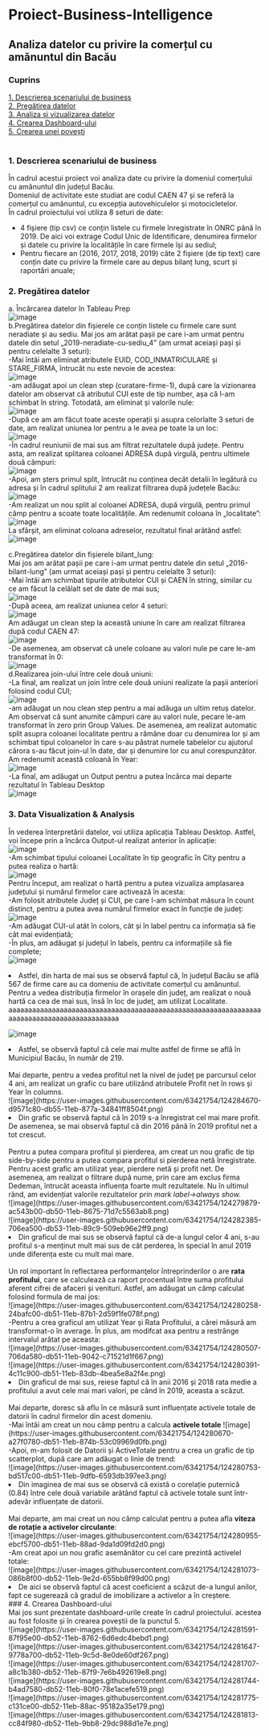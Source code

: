 # Proiect-Business-Intelligence
## Analiza datelor cu privire la comerțul cu amănuntul din Bacău
### Cuprins
[1. Descrierea scenariului de business](#heading)<br>
[2. Pregătirea datelor](#heading)<br>
[3. Analiza și vizualizarea datelor](#heading)<br>
[4. Crearea Dashboard-ului](#heading)<br>
[5. Crearea unei povești](#heading)<br><br>

### 1. Descrierea scenariului de business<br>


În cadrul acestui proiect voi analiza date cu privire la domeniul comerțului cu amănuntul din județul Bacău.<br>
Domeniul de activitate este studiat are codul CAEN 47 și se referă la comerțul cu amănuntul, cu excepția autovehiculelor și motocicletelor.<br>
În cadrul proiectului voi utiliza 8 seturi de date:
<ul>
<li>4 fișiere (tip csv) ce conțin listele cu firmele înregistrate în ONRC până în 2019. De aici voi extrage Codul Unic de Identificare, denumirea firmelor și datele cu privire la localitățile în care firmele își au sediul;</li>
<li>Pentru fiecare an (2016, 2017, 2018, 2019) câte 2 fișiere (de tip text) care conțin date cu privire la firmele care au depus bilanț lung, scurt și raportări anuale; </li>
</ul>

### 2. Pregătirea datelor

a. Încărcarea datelor în Tableau Prep <br>
![image](https://user-images.githubusercontent.com/63421754/124277848-3222b700-db4e-11eb-8dae-f0ef43ce5231.png)
<br>
b.Pregătirea datelor din fișierele ce conțin listele cu firmele care sunt neradiate și au sediu. Mai jos am arătat pașii pe care i-am urmat pentru datele din setul „2019-neradiate-cu-sediu_4” (am urmat aceiași pași și pentru celelalte 3 seturi):<br>
-Mai întâi am eliminat atributele EUID, COD_INMATRICULARE și STARE_FIRMA, întrucât nu este nevoie de acestea:<br>
![image](https://user-images.githubusercontent.com/63421754/124277936-4e265880-db4e-11eb-9c93-4cf3fb179f89.png)<br>
-am adăugat apoi un clean step (curatare-firme-1), după care la vizionarea datelor am observat că atributul CUI este de tip number, așa că l-am schimbat în string. Totodată, am eliminat și valorile nule:<br>
![image](https://user-images.githubusercontent.com/63421754/124278011-64ccaf80-db4e-11eb-8bd0-c71a8e6aa2f0.png)<br>
-După ce am am făcut toate aceste operații și asupra celorlalte 3 seturi de date, am realizat uniunea lor pentru a le avea pe toate la un loc:<br>
![image](https://user-images.githubusercontent.com/63421754/124278081-7ada7000-db4e-11eb-9476-1eae331461d7.png)<br>
-În cadrul reuniunii de mai sus am filtrat rezultatele după județe. Pentru asta, am realizat splitarea coloanei ADRESA după virgulă, pentru ultimele două câmpuri:<br>
![image](https://user-images.githubusercontent.com/63421754/124278153-947bb780-db4e-11eb-880f-9d90691cf64c.png)<br>
-Apoi, am șters primul split, întrucât nu conținea decât detalii în legătură cu adresa și în cadrul splitului 2 am realizat filtrarea după județele Bacău:<br>
![image](https://user-images.githubusercontent.com/63421754/124278209-a52c2d80-db4e-11eb-948a-3efee9e7e704.png)<br>
-Am realizat un nou split al coloanei ADRESA, după virgulă, pentru primul câmp pentru a scoate toate localitățile. Am redenumit coloana în „localitate”:
![image](https://user-images.githubusercontent.com/63421754/124278262-b7a66700-db4e-11eb-9f50-f3b05eb3c6d3.png)<br>
La sfârșit, am eliminat coloana adreselor, rezultatul final arătând astfel:<br>
![image](https://user-images.githubusercontent.com/63421754/124278314-c7be4680-db4e-11eb-9363-9a2d4d211ff5.png)<br>

c.Pregătirea datelor din fișierele bilant_lung:<br>
Mai jos am arătat pașii pe care i-am urmat pentru datele din setul „2016-bilant-lung” (am urmat aceiași pași și pentru celelalte 3 seturi):<br>
-Mai întâi am schimbat tipurile atributelor CUI și CAEN în string, similar cu ce am făcut la celălalt set de date de mai sus;<br>
![image](https://user-images.githubusercontent.com/63421754/124278567-15d34a00-db4f-11eb-8168-c78d58b48d85.png)<br>
-După aceea, am realizat uniunea celor 4 seturi:<br>
![image](https://user-images.githubusercontent.com/63421754/124278634-297eb080-db4f-11eb-893a-723887106ad7.png)<br>
Am adăugat un clean step la această uniune în care am realizat filtrarea după codul CAEN 47:<br>
![image](https://user-images.githubusercontent.com/63421754/124278678-39969000-db4f-11eb-94f5-0c6d16fb29b1.png)<br>
-De asemenea, am observat că unele coloane au valori nule pe care le-am transformat în 0:<br>
![image](https://user-images.githubusercontent.com/63421754/124278762-56cb5e80-db4f-11eb-874b-791cc23cd85f.png)<br>
d.Realizarea join-ului între cele două uniuni:<br>
-La final, am realizat un join între cele două uniuni realizate la pașii anteriori folosind codul CUI;<br>
![image](https://user-images.githubusercontent.com/63421754/124278831-6d71b580-db4f-11eb-9755-22ae10ae338d.png)<br>
-am adăugat un nou clean step pentru a mai adăuga un ultim retuș datelor. Am observat că sunt anumite câmpuri care au valori nule, pecare le-am transformat în zero prin Group Values. De asemenea, am realizat automatic split asupra coloanei localitate pentru a rămâne doar cu denumirea lor și am schimbat tipul coloanelor în care s-au păstrat numele tabelelor cu ajutorul cărora s-au făcut join-ul în date, dar și denumire lor cu anul corespunzător. Am redenumit această coloană în Year:<br>
![image](https://user-images.githubusercontent.com/63421754/124278901-837f7600-db4f-11eb-851d-c8fa3bce5bcf.png)<br>
-La final, am adăugat un Output pentru a putea încărca mai departe rezultatul în Tableau Desktop<br>
![image](https://user-images.githubusercontent.com/63421754/124278966-985c0980-db4f-11eb-8a9e-c0c884bd3ae1.png)<br>
### 3.	Data Visualization & Analysis

În vederea înterpretării datelor, voi utiliza aplicația Tableau Desktop. Astfel, voi începe prin a încărca Output-ul realizat anterior în aplicație:<br>
![image](https://user-images.githubusercontent.com/63421754/124279055-b0cc2400-db4f-11eb-95d5-0a7335ebfbf8.png)<br>
-Am schimbat tipului coloanei Localitate în tip geografic în City pentru a putea realiza o hartă:<br>
![image](https://user-images.githubusercontent.com/63421754/124279128-c9d4d500-db4f-11eb-8403-2447e2712230.png)<br>
Pentru început, am realizat o hartă pentru a putea vizualiza amplasarea județului și numărul firmelor care activează în acesta:<br>
-Am folosit atributele Județ și CUI, pe care l-am schimbat măsura în count distinct, pentru a putea avea numărul firmelor exact în funcție de județ:<br>
![image](https://user-images.githubusercontent.com/63421754/124279187-e113c280-db4f-11eb-8daa-ad547f418daf.png)<br>
-Am adăugat CUI-ul atât în colors, cât și în label pentru ca informația să fie cât mai evidențiată;<br>
-În plus, am adăugat și județul în labels, pentru ca informațiile să fie complete;<br>
![image](https://user-images.githubusercontent.com/63421754/124283061-2639f380-db54-11eb-9185-7faf3c32b90e.png)
<br>

<li>Astfel, din harta de mai sus se observă faptul că, în județul Bacău se află 567 de firme care au ca domeniu de activitate comerțul cu amănuntul.</li>
Pentru a vedea distribuția firmelor în orașele din județ, am realizat o nouă hartă ca cea de mai sus, însă în loc de județ, am utilizat Localitate.<br>
aaaaaaaaaaaaaaaaaaaaaaaaaaaaaaaaaaaaaaaaaaaaaaaaaaaaaaaaaaaaaaaaaaaaaaaaaaaaaaaaaaaaaaaaaaaa

![image](https://user-images.githubusercontent.com/63421754/124284562-c8a6a680-db55-11eb-93c0-36c5deae28fc.png)
<br>
<li>Astfel, se observă faptul că cele mai multe astfel de firme se află în Municipiul Bacău, în număr de 219.</li>
<br>Mai departe, pentru a vedea profitul net la nivel de județ pe parcursul celor 4 ani, am realizat un grafic cu bare utilizând atributele Profit net în rows și Year în columns.
<br> 
![image](https://user-images.githubusercontent.com/63421754/124284670-d9571c80-db55-11eb-877a-34841ff8504f.png)

<br>
<li>Din grafic se observă faptul că în 2019 s-a înregistrat cel mai mare profit. De asemenea, se mai observă faptul că din 2016 până în 2019 profitul net a tot crescut.</li>
<br>Pentru a putea compara profitul și pierderea, am creat un nou grafic de tip side-by-side pentru a putea compara profitul si pierderea netă înregistrate. Pentru acest grafic am utilizat year, pierdere netă și profit net. De asemenea, am realizat o filtrare după nume, prin care am exclus firma Dedeman, întrucât aceasta influența foarte mult rezultatele. Nu în ultimul rând, am evidențiat valorile rezultatelor prin <i>mark label->always show.</i><br>
![image](https://user-images.githubusercontent.com/63421754/124279879-ac543b00-db50-11eb-8675-71d7c5563ab8.png)<br>
![image](https://user-images.githubusercontent.com/63421754/124282385-706ea500-db53-11eb-89c9-509eb96e2ff9.png)<br>
<li>Din graficul de mai sus se observă faptul că de-a lungul celor 4 ani, s-au profitul s-a menținut mult mai sus de cât perderea, în special în anul 2019 unde diferența este cu mult mai mare.</li>
<br>Un rol important în reflectarea performanţelor întreprinderilor o are <b>rata profitului</b>, care se calculează ca raport procentual între suma profitului aferent cifrei de afaceri și venituri. Astfel, am adăugat un câmp calculat folosind formula de mai jos:<br>
![image](https://user-images.githubusercontent.com/63421754/124280258-24bafc00-db51-11eb-87b1-2d59f1fe078f.png)<br>
-Pentru a crea graficul am utilizat Year și Rata Profitului, a cărei măsură am transformat-o în average. În plus, am modifcat axa pentru a restrânge intervalul arătat pe aceasta:<br>
![image](https://user-images.githubusercontent.com/63421754/124280507-706da580-db51-11eb-9042-c71521d1f667.png)<br>
![image](https://user-images.githubusercontent.com/63421754/124280391-4c11c900-db51-11eb-83db-4bea5e8a2f4e.png)<br>
<li>Din graficul de mai sus, reiese faptul că în anii 2016 și 2018 rata medie a profitului a avut cele mai mari valori, pe când în 2019, aceasta a scăzut.</li>
<br>Mai departe, doresc să aflu în ce măsură sunt influențate activele totale de datorii în cadrul firmelor din acest domeniu.<br>
-Mai întâi am creat un nou câmp pentru a calcula <b>activele totale</b>
![image](https://user-images.githubusercontent.com/63421754/124280670-a27f0780-db51-11eb-874b-53c09969d0fb.png)<br>
-Apoi, m-am folosit de Datorii și ActiveTotale pentru a crea un grafic de tip scatterplot, după care am adăugat o linie de trend:<br>
![image](https://user-images.githubusercontent.com/63421754/124280753-bd517c00-db51-11eb-9dfb-6593db397ee3.png)<br>
<li>Din imaginea de mai sus se observă că există o corelație puternică (0.84) între cele două variabile arătând faptul că activele totale sunt într-adevăr influențate de datorii.</li>
<br>Mai departe, am mai creat un nou câmp calculat pentru a putea afla <b>viteza de rotație a activelor circulante</b>:<br>
![image](https://user-images.githubusercontent.com/63421754/124280955-ebcf5700-db51-11eb-88ad-9da1d09fd2d0.png)<br>
-Am creat apoi un nou grafic asemănător cu cel care prezintă activelel totale:<br>
![image](https://user-images.githubusercontent.com/63421754/124281073-086b8f00-db52-11eb-9e2d-655bb8f99d00.png)<br>
<li>De aici se observă faptul că acest coeficient a scăzut de-a lungul anilor, fapt ce sugerează că gradul de imobilizare a activelor a în creștere.</li>
### 4. Crearea Dashboard-ului
<br> Mai jos sunt prezentate dashboard-urile create în cadrul proiectului. acestea au fost folosite și în crearea poveștii de la punctul 5.<br>
![image](https://user-images.githubusercontent.com/63421754/124281591-87f95e00-db52-11eb-8762-6d6edc4bebd1.png)
<br>
![image](https://user-images.githubusercontent.com/63421754/124281647-9778a700-db52-11eb-9c5d-8e0de60df267.png)
<br>
![image](https://user-images.githubusercontent.com/63421754/124281707-a8c1b380-db52-11eb-87f9-7e6b492619e8.png)
<br>
![image](https://user-images.githubusercontent.com/63421754/124281744-b4ad7580-db52-11eb-80f0-78e1acefe519.png)
<br>
![image](https://user-images.githubusercontent.com/63421754/124281775-c131ce00-db52-11eb-88ac-95182a35e179.png)
<br>
![image](https://user-images.githubusercontent.com/63421754/124281813-cc84f980-db52-11eb-9bb8-29dc988d1e7e.png)
<br>












 













